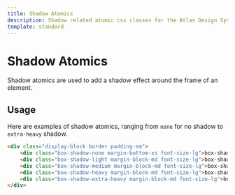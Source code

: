 ```yaml
---
title: Shadow Atomics
description: Shadow related atomic css classes for the Atlas Design System
template: standard
---
```


# Shadow Atomics

Shadow atomics are used to add a shadow effect around the frame of an element.

## Usage

Here are examples of shadow atomics, ranging from `none` for no shadow to `extra-heavy` shadow.

```html
<div class="display-block border padding-sm">
	<div class="box-shadow-none margin-bottom-xs font-size-lg">box-shadow-none</div>
	<div class="box-shadow-light margin-block-md font-size-lg">box-shadow-light</div>
	<div class="box-shadow-medium margin-block-md font-size-lg">box-shadow-medium</div>
	<div class="box-shadow-heavy margin-block-md font-size-lg">box-shadow-heavy</div>
	<div class="box-shadow-extra-heavy margin-block-md font-size-lg">box-shadow-extra-heavy</div>
</div>
```
